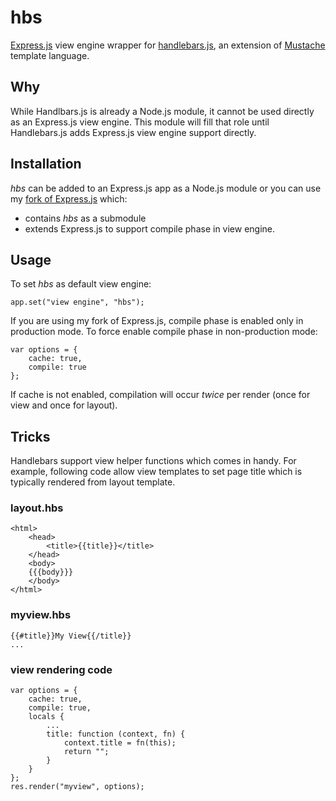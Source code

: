 # hbs #

[Express.js](http://github.com/visionmedia/express) view engine wrapper for
[handlebars.js](http://github.com/wycats/handlebars.js), an extension of
[Mustache](http://mustache.github.com/) template language.

## Why ##

While Handlbars.js is already a Node.js module, it cannot be used directly as
an Express.js view engine. This module will fill that role until Handlebars.js
adds Express.js view engine support directly.
	
## Installation ##

*hbs* can be added to an Express.js app as a Node.js module or you can use my [fork
of Express.js](http://github.com/donpark/express) which:
	
* contains *hbs* as a submodule
* extends Express.js to support compile phase in view engine.
	
## Usage ##

To set *hbs* as default view engine:
	
	app.set("view engine", "hbs");
	
If you are using my fork of Express.js, compile phase is enabled only in production
mode. To force enable compile phase in non-production mode:

	var options = {
		cache: true,
		compile: true
	};
	
If cache is not enabled, compilation will occur *twice* per render (once for view
and once for layout).
	
## Tricks ##

Handlebars support view helper functions which comes in handy. For example, following
code allow view templates to set page title which is typically rendered from layout
template.

### layout.hbs ###
	
	<html>
		<head>
			<title>{{title}}</title>
		</head>
		<body>
		{{{body}}}
		</body>
	</html>
		
### myview.hbs ###
	
	{{#title}}My View{{/title}}
	...
		
### view rendering code ###
	
	var options = {
		cache: true,
		compile: true,
		locals {
			...
			title: function (context, fn) {
				context.title = fn(this);
				return "";
			}
		}
	};
	res.render("myview", options);

